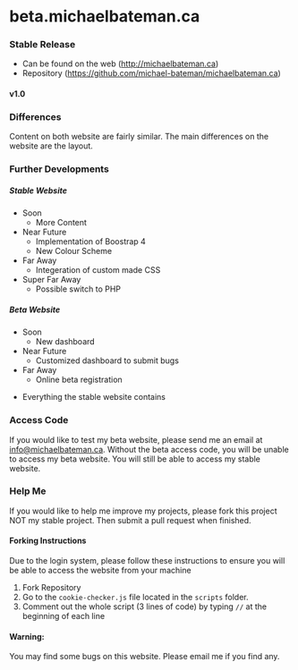 # beta.michaelbateman.ca

### Stable Release
- Can be found on the web (http://michaelbateman.ca)
- Repository (https://github.com/michael-bateman/michaelbateman.ca)

#### v1.0

### Differences
Content on both website are fairly similar.  The main differences on the website are the layout.

### Further Developments
##### Stable Website
* Soon
  - More Content
* Near Future
  - Implementation of Boostrap 4
  - New Colour Scheme
* Far Away
  - Integeration of custom made CSS
* Super Far Away
  - Possible switch to PHP
 
##### Beta Website
* Soon
  - New dashboard
* Near Future
  - Customized dashboard to submit bugs
* Far Away
  - Online beta registration

+ Everything the stable website contains

### Access Code
If you would like to test my beta website, please send me an email at info@michaelbateman.ca.  Without the beta access code, you will be unable to access my beta website.  You will still be able to access my stable website.

### Help Me
If you would like to help me improve my projects, please fork this project NOT my stable project.  Then submit a pull request when finished.
#### Forking Instructions
Due to the login system, please follow these instructions to ensure you will be able to access the website from your machine

1. Fork Repository
2. Go to the `cookie-checker.js` file located in the `scripts` folder.
3. Comment out the whole script (3 lines of code) by typing `//` at the beginning of each line

#### Warning:
You may find some bugs on this website.  Please email me if you find any.
